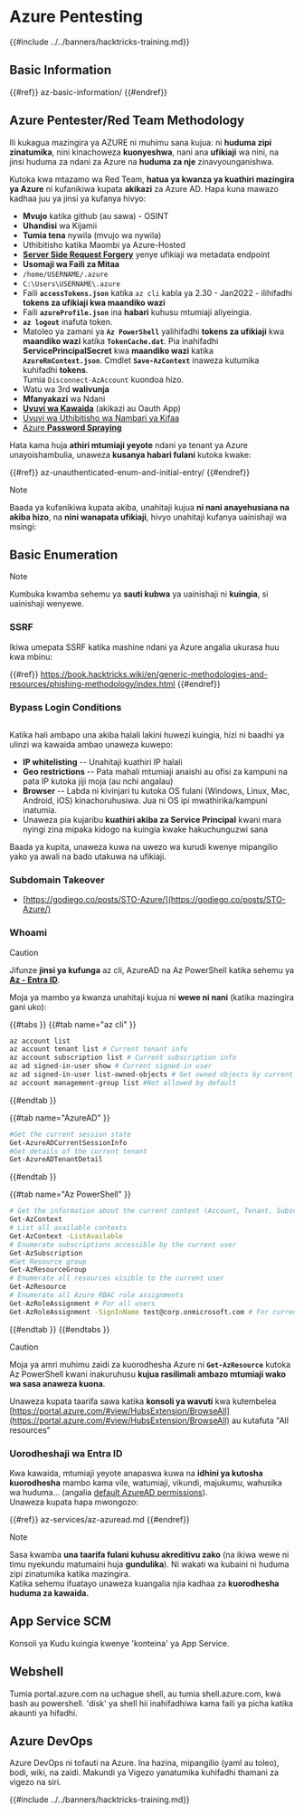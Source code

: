 # Azure Pentesting

{{#include ../../banners/hacktricks-training.md}}

## Basic Information

{{#ref}}
az-basic-information/
{{#endref}}

## Azure Pentester/Red Team Methodology

Ili kukagua mazingira ya AZURE ni muhimu sana kujua: ni **huduma zipi zinatumika**, nini kinachoweza **kuonyeshwa**, nani ana **ufikiaji** wa nini, na jinsi huduma za ndani za Azure na **huduma za nje** zinavyounganishwa.

Kutoka kwa mtazamo wa Red Team, **hatua ya kwanza ya kuathiri mazingira ya Azure** ni kufanikiwa kupata **akikazi** za Azure AD. Hapa kuna mawazo kadhaa juu ya jinsi ya kufanya hivyo:

- **Mvujo** katika github (au sawa) - OSINT
- **Uhandisi** wa Kijamii
- **Tumia tena** nywila (mvujo wa nywila)
- Uthibitisho katika Maombi ya Azure-Hosted
- [**Server Side Request Forgery**](https://book.hacktricks.wiki/en/pentesting-web/ssrf-server-side-request-forgery/cloud-ssrf.html) yenye ufikiaji wa metadata endpoint
- **Usomaji wa Faili za Mitaa**
- `/home/USERNAME/.azure`
- `C:\Users\USERNAME\.azure`
- Faili **`accessTokens.json`** katika `az cli` kabla ya 2.30 - Jan2022 - ilihifadhi **tokens za ufikiaji kwa maandiko wazi**
- Faili **`azureProfile.json`** ina **habari** kuhusu mtumiaji aliyeingia.
- **`az logout`** inafuta token.
- Matoleo ya zamani ya **`Az PowerShell`** yalihifadhi **tokens za ufikiaji** kwa **maandiko wazi** katika **`TokenCache.dat`**. Pia inahifadhi **ServicePrincipalSecret** kwa **maandiko wazi** katika **`AzureRmContext.json`**. Cmdlet **`Save-AzContext`** inaweza kutumika kuhifadhi **tokens**.\
Tumia `Disconnect-AzAccount` kuondoa hizo.
- Watu wa 3rd **walivunja**
- **Mfanyakazi** wa Ndani
- [**Uvuvi wa Kawaida**](https://book.hacktricks.wiki/en/generic-methodologies-and-resources/phishing-methodology/index.html) (akikazi au Oauth App)
- [Uvuvi wa Uthibitisho wa Nambari ya Kifaa](az-unauthenticated-enum-and-initial-entry/az-device-code-authentication-phishing.md)
- [Azure **Password Spraying**](az-unauthenticated-enum-and-initial-entry/az-password-spraying.md)

Hata kama huja **athiri mtumiaji yeyote** ndani ya tenant ya Azure unayoishambulia, unaweza **kusanya habari fulani** kutoka kwake:

{{#ref}}
az-unauthenticated-enum-and-initial-entry/
{{#endref}}

> [!NOTE]
> Baada ya kufanikiwa kupata akiba, unahitaji kujua **ni nani anayehusiana na akiba hizo**, na **nini wanapata ufikiaji**, hivyo unahitaji kufanya uainishaji wa msingi:

## Basic Enumeration

> [!NOTE]
> Kumbuka kwamba sehemu ya **sauti kubwa** ya uainishaji ni **kuingia**, si uainishaji wenyewe.

### SSRF

Ikiwa umepata SSRF katika mashine ndani ya Azure angalia ukurasa huu kwa mbinu:

{{#ref}}
https://book.hacktricks.wiki/en/generic-methodologies-and-resources/phishing-methodology/index.html
{{#endref}}

### Bypass Login Conditions

<figure><img src="../../images/image (268).png" alt=""><figcaption></figcaption></figure>

Katika hali ambapo una akiba halali lakini huwezi kuingia, hizi ni baadhi ya ulinzi wa kawaida ambao unaweza kuwepo:

- **IP whitelisting** -- Unahitaji kuathiri IP halali
- **Geo restrictions** -- Pata mahali mtumiaji anaishi au ofisi za kampuni na pata IP kutoka jiji moja (au nchi angalau)
- **Browser** -- Labda ni kivinjari tu kutoka OS fulani (Windows, Linux, Mac, Android, iOS) kinachoruhusiwa. Jua ni OS ipi mwathirika/kampuni inatumia.
- Unaweza pia kujaribu **kuathiri akiba za Service Principal** kwani mara nyingi zina mipaka kidogo na kuingia kwake hakuchunguzwi sana

Baada ya kupita, unaweza kuwa na uwezo wa kurudi kwenye mipangilio yako ya awali na bado utakuwa na ufikiaji.

### Subdomain Takeover

- [https://godiego.co/posts/STO-Azure/](https://godiego.co/posts/STO-Azure/)

### Whoami

> [!CAUTION]
> Jifunze **jinsi ya kufunga** az cli, AzureAD na Az PowerShell katika sehemu ya [**Az - Entra ID**](az-services/az-azuread.md).

Moja ya mambo ya kwanza unahitaji kujua ni **wewe ni nani** (katika mazingira gani uko):

{{#tabs }}
{{#tab name="az cli" }}
```bash
az account list
az account tenant list # Current tenant info
az account subscription list # Current subscription info
az ad signed-in-user show # Current signed-in user
az ad signed-in-user list-owned-objects # Get owned objects by current user
az account management-group list #Not allowed by default
```
{{#endtab }}

{{#tab name="AzureAD" }}
```bash
#Get the current session state
Get-AzureADCurrentSessionInfo
#Get details of the current tenant
Get-AzureADTenantDetail
```
{{#endtab }}

{{#tab name="Az PowerShell" }}
```bash
# Get the information about the current context (Account, Tenant, Subscription etc.)
Get-AzContext
# List all available contexts
Get-AzContext -ListAvailable
# Enumerate subscriptions accessible by the current user
Get-AzSubscription
#Get Resource group
Get-AzResourceGroup
# Enumerate all resources visible to the current user
Get-AzResource
# Enumerate all Azure RBAC role assignments
Get-AzRoleAssignment # For all users
Get-AzRoleAssignment -SignInName test@corp.onmicrosoft.com # For current user
```
{{#endtab }}
{{#endtabs }}

> [!CAUTION]
> Moja ya amri muhimu zaidi za kuorodhesha Azure ni **`Get-AzResource`** kutoka Az PowerShell kwani inakuruhusu **kujua rasilimali ambazo mtumiaji wako wa sasa anaweza kuona**.
>
> Unaweza kupata taarifa sawa katika **konsoli ya wavuti** kwa kutembelea [https://portal.azure.com/#view/HubsExtension/BrowseAll](https://portal.azure.com/#view/HubsExtension/BrowseAll) au kutafuta "All resources"

### Uorodheshaji wa Entra ID

Kwa kawaida, mtumiaji yeyote anapaswa kuwa na **idhini ya kutosha kuorodhesha** mambo kama vile, watumiaji, vikundi, majukumu, wahusika wa huduma... (angalia [default AzureAD permissions](az-basic-information/index.html#default-user-permissions)).\
Unaweza kupata hapa mwongozo:

{{#ref}}
az-services/az-azuread.md
{{#endref}}

> [!NOTE]
> Sasa kwamba **una taarifa fulani kuhusu akreditivu zako** (na ikiwa wewe ni timu nyekundu matumaini huja **gundulika**). Ni wakati wa kubaini ni huduma zipi zinatumika katika mazingira.\
> Katika sehemu ifuatayo unaweza kuangalia njia kadhaa za **kuorodhesha huduma za kawaida.**

## App Service SCM

Konsoli ya Kudu kuingia kwenye 'konteina' ya App Service.

## Webshell

Tumia portal.azure.com na uchague shell, au tumia shell.azure.com, kwa bash au powershell. 'disk' ya shell hii inahifadhiwa kama faili ya picha katika akaunti ya hifadhi.

## Azure DevOps

Azure DevOps ni tofauti na Azure. Ina hazina, mipangilio (yaml au toleo), bodi, wiki, na zaidi. Makundi ya Vigezo yanatumika kuhifadhi thamani za vigezo na siri.

{{#include ../../banners/hacktricks-training.md}}
